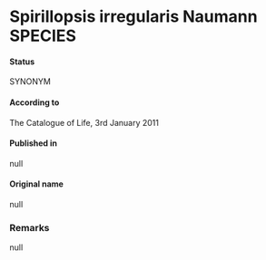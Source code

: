 # Spirillopsis irregularis Naumann SPECIES

#### Status
SYNONYM

#### According to
The Catalogue of Life, 3rd January 2011

#### Published in
null

#### Original name
null

### Remarks
null